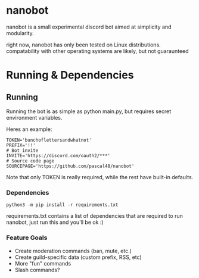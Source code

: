 # nanobot
nanobot is a small experimental discord bot aimed at simplicity and modularity.

right now, nanobot has only been tested on Linux distributions. 
compatability with other operating systems are likely, but not guaraunteed 

# Running & Dependencies
## Running
Running the bot is as simple as python main.py, but requires secret environment variables.

Heres an example:

```
TOKEN='bunchoflettersandwhatnot'
PREFIX='!!'
# Bot invite
INVITE='https://discord.com/oauth2/***'
# Source code page
SOURCEPAGE='https://github.com/pascal48/nanobot'
```
Note that only TOKEN is really required, while the rest have built-in defaults.

### Dependencies
`python3 -m pip install -r requirements.txt`

requirements.txt contains a list of dependencies that are required to run nanobot, just run this and you'll be ok :)


### Feature Goals
- Create moderation commands (ban, mute, etc.)
- Create guild-specific data (custom prefix, RSS, etc)
- More "fun" commands
- Slash commands?
